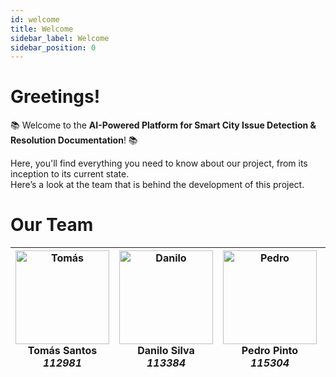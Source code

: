 ```yaml
---
id: welcome
title: Welcome
sidebar_label: Welcome
sidebar_position: 0
---
```


# Greetings!

📚 Welcome to the **AI-Powered Platform for Smart City Issue Detection & Resolution Documentation**! 📚  
  
Here, you'll find everything you need to know about our project, from its inception to its current state.  
Here’s a look at the team that is behind the development of this project.  


# Our Team 

| <a href="https://github.com/tomasf18"><img src="https://avatars.githubusercontent.com/u/122024767?v=4" width="150px;" alt="Tomás"/></a><br/>**Tomás Santos**<br/>*112981* | <a href="https://github.com/DaniloMicael"><img src="https://avatars.githubusercontent.com/u/115811245?v=4" width="150px;" alt="Danilo"/></a><br/>**Danilo Silva**<br/>*113384* | <a href="https://github.com/pedropintoo"><img src="https://avatars.githubusercontent.com/u/120741472?v=4" width="150px;" alt="Pedro"/></a><br/>**Pedro Pinto**<br/>*115304* | <a href="https://github.com/jpapinto"><img src="https://avatars.githubusercontent.com/u/81636006?v=4" width="150px;" alt="João"/></a><br/>**João Pinto**<br/>*104384* | <a href="https://github.com/guisantos91"><img src="https://avatars.githubusercontent.com/u/119808297?v=4" width="150px;" alt="João"/></a><br/>**Guilherme Santos**<br/>*113893* |
| --- | --- | --- | --- | --- |



